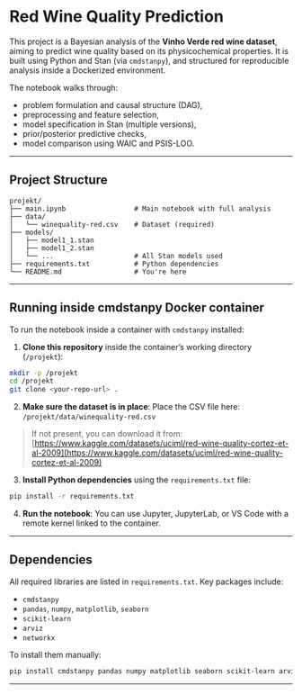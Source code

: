 # Red Wine Quality Prediction

This project is a Bayesian analysis of the **Vinho Verde red wine dataset**, aiming to predict wine quality based on its physicochemical properties. It is built using Python and Stan (via `cmdstanpy`), and structured for reproducible analysis inside a Dockerized environment.

The notebook walks through:
- problem formulation and causal structure (DAG),
- preprocessing and feature selection,
- model specification in Stan (multiple versions),
- prior/posterior predictive checks,
- model comparison using WAIC and PSIS-LOO.

---

## Project Structure

```
projekt/
├── main.ipynb                 # Main notebook with full analysis
├── data/
│   └── winequality-red.csv    # Dataset (required)
├── models/
│   ├── model1_1.stan
│   ├── model1_2.stan
│   └── ...                    # All Stan models used
├── requirements.txt           # Python dependencies
└── README.md                  # You're here
```

---

## Running inside cmdstanpy Docker container

To run the notebook inside a container with `cmdstanpy` installed:

1. **Clone this repository** inside the container’s working directory (`/projekt`):

```bash
mkdir -p /projekt
cd /projekt
git clone <your-repo-url> .
```

2. **Make sure the dataset is in place**:
Place the CSV file here:  
`/projekt/data/winequality-red.csv`

> If not present, you can download it from:  
> [https://www.kaggle.com/datasets/uciml/red-wine-quality-cortez-et-al-2009](https://www.kaggle.com/datasets/uciml/red-wine-quality-cortez-et-al-2009)

3. **Install Python dependencies** using the `requirements.txt` file:

```bash
pip install -r requirements.txt
```

4. **Run the notebook**:
You can use Jupyter, JupyterLab, or VS Code with a remote kernel linked to the container.

---

## Dependencies

All required libraries are listed in `requirements.txt`. Key packages include:

- `cmdstanpy`
- `pandas`, `numpy`, `matplotlib`, `seaborn`
- `scikit-learn`
- `arviz`
- `networkx`

To install them manually:

```bash
pip install cmdstanpy pandas numpy matplotlib seaborn scikit-learn arviz networkx
```

---

